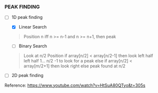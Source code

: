 ### PEAK FINDING ###
- [ ] 1D peak finding
    - [x] Linear Search
    > Position n iff n >= n-1 and n >= n+1, then peak

    - [ ] Binary Search
    > Look at n/2 Position
    > if array[n/2] < array[n/2-1] then look left half
    > left half 1... n/2 -1 to look for a peak
    > else if array[n/2] < array[m/2+1] then look right
    > else peak found at n/2


- [ ] 2D peak finding

Reference: https://www.youtube.com/watch?v=HtSuA80QTyo&t=305s
